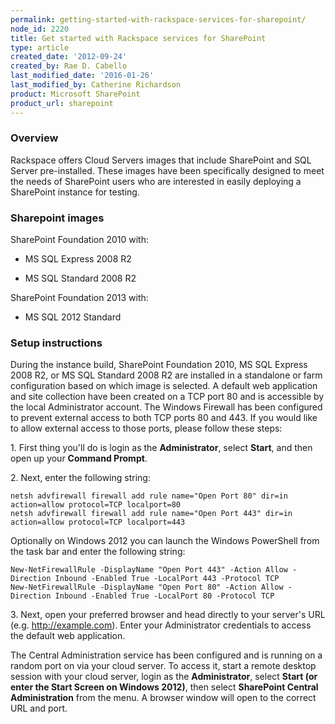 ```yaml
---
permalink: getting-started-with-rackspace-services-for-sharepoint/
node_id: 2220
title: Get started with Rackspace services for SharePoint
type: article
created_date: '2012-09-24'
created_by: Rae D. Cabello
last_modified_date: '2016-01-26'
last_modified_by: Catherine Richardson
product: Microsoft SharePoint
product_url: sharepoint
---
```


### Overview ###

Rackspace offers Cloud Servers images that include SharePoint and SQL
Server pre-installed. These images have been specifically designed to
meet the needs of SharePoint users who are interested in easily
deploying a SharePoint instance for testing.



### Sharepoint images ###

SharePoint Foundation 2010 with:

-   MS SQL Express 2008 R2

<!-- -->

-   MS SQL Standard 2008 R2

SharePoint Foundation 2013 with:

-   MS SQL 2012 Standard



### Setup instructions ###

During the instance build, SharePoint Foundation 2010, MS SQL Express
2008 R2, or MS SQL Standard 2008 R2 are installed in a standalone or
farm configuration based on which image is selected. A default web
application and site collection have been created on a TCP port 80 and
is accessible by the local Administrator account. The Windows Firewall
has been configured to prevent external access to both TCP ports 80 and 443.
 If you would like to allow external access to those ports, please
follow these steps:

1\. First thing you'll do is login as
the **Administrator**, select **Start**, and then open up your **Command
Prompt**.

2\. Next, enter the following string:

    netsh advfirewall firewall add rule name="Open Port 80" dir=in action=allow protocol=TCP localport=80
    netsh advfirewall firewall add rule name="Open Port 443" dir=in action=allow protocol=TCP localport=443

Optionally on Windows 2012 you can launch the Windows PowerShell from
the task bar and enter the following string:


    New-NetFirewallRule -DisplayName "Open Port 443" -Action Allow -Direction Inbound -Enabled True -LocalPort 443 -Protocol TCP
    New-NetFirewallRule -DisplayName "Open Port 80" -Action Allow -Direction Inbound -Enabled True -LocalPort 80 -Protocol TCP

3\. Next, open your preferred browser and head directly to your server's
URL (e.g. http://example.com). Enter your Administrator credentials to
access the default web application.

The Central Administration service has been configured and is running on
a random port on via your cloud server. To access it, start a remote
desktop session with your cloud server, login as the **Administrator**,
select **Start (**or enter the Start Screen on Windows 2012**)**, then
select **SharePoint Central Administration** from the menu. A browser
window will open to the correct URL and port.
